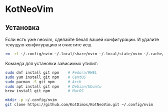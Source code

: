 # KotNeoVim

## Установка

Если есть уже neovim, сделайте бекап вашей конфигурации.
И удалите текущую конфигурацию и очистите кеш.

```bash
rm -rf ~/.config/nvim ~/.local/share/nvim ~/.local/state/nvim ~/.cache/nvim
```

Команда для установки зависимых утилит:

```bash
sudo dnf install git npm    # Fedora/RHEL
sudo yum install git npm    # CentOS
sudo pacman -S git npm      # Arch
sudo apt install git npm    # Debian/Ubuntu
brew install git npm        # MacOS
```

```bash
mkdir -p ~/.config/nvim
git clone https://github.com/KotDimos/KotNeoVim.git ~/.config/nvim
```

